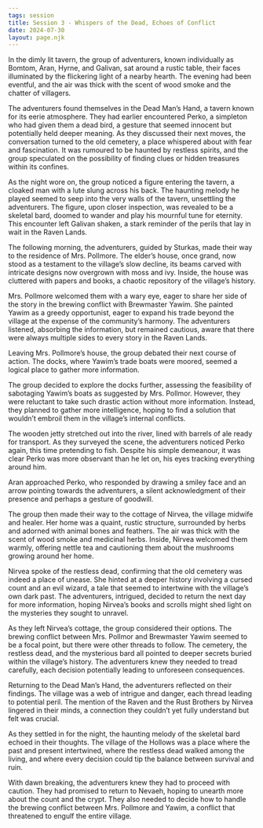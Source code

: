 ```yaml
---
tags: session
title: Session 3 - Whispers of the Dead, Echoes of Conflict
date: 2024-07-30
layout: page.njk
---
```

In the dimly lit tavern, the group of adventurers, known individually as Bomtom, Aran, Hyrne, and Galivan, sat around a rustic table, their faces illuminated by the flickering light of a nearby hearth. The evening had been eventful, and the air was thick with the scent of wood smoke and the chatter of villagers.

The adventurers found themselves in the Dead Man’s Hand, a tavern known for its eerie atmosphere. They had earlier encountered Perko, a simpleton who had given them a dead bird, a gesture that seemed innocent but potentially held deeper meaning. As they discussed their next moves, the conversation turned to the old cemetery, a place whispered about with fear and fascination. It was rumoured to be haunted by restless spirits, and the group speculated on the possibility of finding clues or hidden treasures within its confines.

As the night wore on, the group noticed a figure entering the tavern, a cloaked man with a lute slung across his back. The haunting melody he played seemed to seep into the very walls of the tavern, unsettling the adventurers. The figure, upon closer inspection, was revealed to be a skeletal bard, doomed to wander and play his mournful tune for eternity. This encounter left Galivan shaken, a stark reminder of the perils that lay in wait in the Raven Lands.

The following morning, the adventurers, guided by Sturkas, made their way to the residence of Mrs. Pollmore. The elder’s house, once grand, now stood as a testament to the village’s slow decline, its beams carved with intricate designs now overgrown with moss and ivy. Inside, the house was cluttered with papers and books, a chaotic repository of the village’s history.

Mrs. Pollmore welcomed them with a wary eye, eager to share her side of the story in the brewing conflict with Brewmaster Yawim. She painted Yawim as a greedy opportunist, eager to expand his trade beyond the village at the expense of the community’s harmony. The adventurers listened, absorbing the information, but remained cautious, aware that there were always multiple sides to every story in the Raven Lands.

Leaving Mrs. Pollmore’s house, the group debated their next course of action. The docks, where Yawim’s trade boats were moored, seemed a logical place to gather more information.

The group decided to explore the docks further, assessing the feasibility of sabotaging Yawim’s boats as suggested by Mrs. Pollmor. However, they were reluctant to take such drastic action without more information. Instead, they planned to gather more intelligence, hoping to find a solution that wouldn’t embroil them in the village’s internal conflicts.

The wooden jetty stretched out into the river, lined with barrels of ale ready for transport. As they surveyed the scene, the adventurers noticed Perko again, this time pretending to fish. Despite his simple demeanour, it was clear Perko was more observant than he let on, his eyes tracking everything around him.

Aran approached Perko, who responded by drawing a smiley face and an arrow pointing towards the adventurers, a silent acknowledgment of their presence and perhaps a gesture of goodwill.

The group then made their way to the cottage of Nirvea, the village midwife and healer. Her home was a quaint, rustic structure, surrounded by herbs and adorned with animal bones and feathers. The air was thick with the scent of wood smoke and medicinal herbs. Inside, Nirvea welcomed them warmly, offering nettle tea and cautioning them about the mushrooms growing around her home.

Nirvea spoke of the restless dead, confirming that the old cemetery was indeed a place of unease. She hinted at a deeper history involving a cursed count and an evil wizard, a tale that seemed to intertwine with the village’s own dark past. The adventurers, intrigued, decided to return the next day for more information, hoping Nirvea’s books and scrolls might shed light on the mysteries they sought to unravel.

As they left Nirvea’s cottage, the group considered their options. The brewing conflict between Mrs. Pollmor and Brewmaster Yawim seemed to be a focal point, but there were other threads to follow. The cemetery, the restless dead, and the mysterious bard all pointed to deeper secrets buried within the village’s history. The adventurers knew they needed to tread carefully, each decision potentially leading to unforeseen consequences.

Returning to the Dead Man’s Hand, the adventurers reflected on their findings. The village was a web of intrigue and danger, each thread leading to potential peril. The mention of the Raven and the Rust Brothers by Nirvea lingered in their minds, a connection they couldn’t yet fully understand but felt was crucial.

As they settled in for the night, the haunting melody of the skeletal bard echoed in their thoughts. The village of the Hollows was a place where the past and present intertwined, where the restless dead walked among the living, and where every decision could tip the balance between survival and ruin.

With dawn breaking, the adventurers knew they had to proceed with caution. They had promised to return to Nevaeh, hoping to unearth more about the count and the crypt. They also needed to decide how to handle the brewing conflict between Mrs. Pollmore and Yawim, a conflict that threatened to engulf the entire village.
